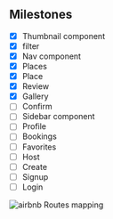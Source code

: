 ## Milestones

- [x] Thumbnail component
- [x] filter 
- [x] Nav component
- [x] Places
- [x] Place
- [x] Review
- [x] Gallery
- [ ] Confirm
- [ ] Sidebar component
- [ ] Profile
- [ ] Bookings
- [ ] Favorites
- [ ] Host
- [ ] Create
- [ ] Signup
- [ ] Login

![airbnb Routes mapping](https://raw.githubusercontent.com/tortugacoders/k-06-react/master/assets/airbnb.png?token=AIAFDZULJUOPQ6P6HNRLTPC5OXVGI)